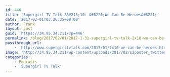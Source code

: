 ```yaml
---
id: 446
title: 'Supergirl TV Talk 2&#215;10: &#8220;We Can Be Heroes&#8221;'
date: '2017-02-01T03:26:35+00:00'
author: Frank
layout: post
guid: 'https://34.95.34.211/?p=446'
permalink: /blog/2017/02/01/2017-1-31-supergirl-tv-talk-2x10-we-can-be-heroes/
passthrough_url:
    - 'http://www.supergirltvtalk.com/2017/01/2x10-we-can-be-heroes.html'
image: 'http://34.95.34.211/wp-content/uploads/2017/02/s2poster_twittercard.jpg'
categories:
    - Podcasts
    - 'Supergirl TV Talk'
---
```


<div class="
          image-block-outer-wrapper
          layout-caption-hidden
          design-layout-inline
          
          
          
        " data-test="image-block-inline-outer-wrapper"><figure class="
              sqs-block-image-figure
              intrinsic
            " style="max-width:250px;"><div class="image-block-wrapper" data-animation-override="" data-animation-role="image"><div class="sqs-image-shape-container-element
              
          
        
              has-aspect-ratio
            " style="
                position: relative;
                
                  padding-bottom:100%;
                
                overflow: hidden;
              "><noscript>![](https://images.squarespace-cdn.com/content/v1/5070e334e4b00907bc18faef/1485919522390-01DTYP5U3ZS5K0C8D8WO/image-asset.jpeg)</noscript>![](https://images.squarespace-cdn.com/content/v1/5070e334e4b00907bc18faef/1485919522390-01DTYP5U3ZS5K0C8D8WO/image-asset.jpeg)</div></div></figure></div>[This week on Supergirl TV Talk](http://www.supergirltvtalk.com/2017/01/2x10-we-can-be-heroes.html), Frank and Tim are feeling electrified as they discuss the return of Livewire, the Martians, Sanvers, and Karamel. So much going on! It’s a good time to be a Supergirl fan.

<div class="sqs-audio-embed" data-author="Thought Bubble Audio" data-color-theme="dark" data-design-style="minimal" data-duration-in-ms="" data-mime-type="audio/mpeg" data-show-download="true" data-title="Supergirl TV Talk 2x10: "We Can Be Heroes"" data-url="http://www.podtrac.com/pts/redirect.mp3/archive.org/download/STVT2x10/STVT2x10.mp3"></div>